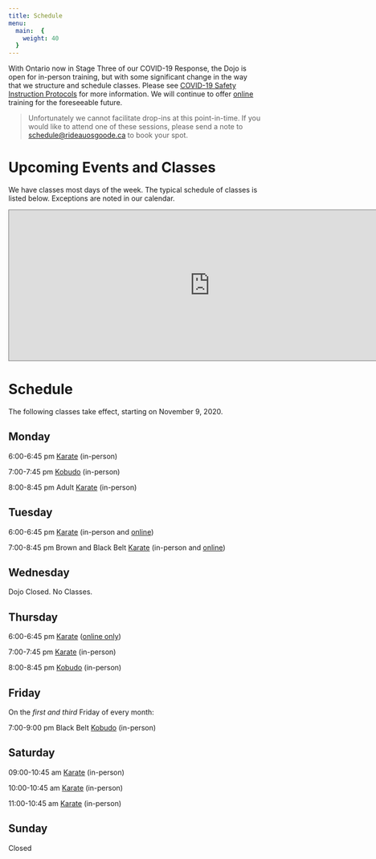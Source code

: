 ```yaml
---
title: Schedule
menu: 
  main:  {
    weight: 40
  }
---
```


<!--
> With the recent decision of the Ontario government to limit interaction our in-person training sessions have been temporarily suspended. We will restart in-person training when it is safe to do so. Thank you for your continued patience. 
> 
> In the meantime, we continue to offer on-line training.
-->

With Ontario now in Stage Three of our COVID-19 Response, the Dojo is open for in-person training, but with some significant change in the way that we structure and schedule classes. Please see [COVID-19 Safety Instruction Protocols](/covid) for more information. We will continue to offer <span class="online">[online](/online)</span> training for the foreseeable future.

> Unfortunately we cannot facilitate drop-ins at this point-in-time. If you would like to attend one of these sessions, please send a note to [schedule@rideauosgoode.ca](schedule@rideauosgoode.ca) to book your spot.

# Upcoming Events and Classes

We have classes most days of the week. The typical schedule of classes is listed below. Exceptions are noted in our calendar.

<iframe src="https://calendar.google.com/calendar/embed?height=300&amp;wkst=1&amp;bgcolor=%23ffffff&amp;ctz=America%2FToronto&amp;src=MTZxOGkybGpucXFsdHZ2MmY0N2E0bTBlbTBAZ3JvdXAuY2FsZW5kYXIuZ29vZ2xlLmNvbQ&amp;color=%23A79B8E&amp;mode=AGENDA" style="border:solid 1px #777" width="800" height="300" frameborder="0" scrolling="no"></iframe>

# Schedule

The following classes take effect, starting on November 9, 2020.

## Monday

<!--  11:00-11:45am [Introduction to Karate for Adults (50+)](/adult) -->

6:00-6:45 pm [Karate](/karate) (in-person)

7:00-7:45 pm <span class="kobudo">[Kobudo](/kobudo)</span> (in-person)

8:00-8:45 pm Adult [Karate](/karate) (in-person)

## Tuesday

6:00-6:45 pm [Karate](/karate) (in-person and <span class="online">[online](/online)</span>)

7:00-8:45 pm Brown and Black Belt [Karate](/karate) (in-person and <span class="online">[online](/online)</span>)

## Wednesday

Dojo Closed. No Classes.

## Thursday

6:00-6:45 pm [Karate](/karate) (<span class="online">[online only](/online)</span>)

7:00-7:45 pm [Karate](/karate) (in-person)

8:00-8:45 pm <span class="kobudo">[Kobudo](/kobudo)</span> (in-person)

## Friday

On the _first and third_ Friday of every month:

7:00-9:00 pm Black Belt <span class="kobudo">[Kobudo](/kobudo)</span> (in-person)

<!--
On the second and fourth Friday of every month:

7:00-9:00 pm Open Training (<span class="online">[online](/online)</span>)
-->
## Saturday

09:00-10:45 am [Karate](/karate) (in-person)

10:00-10:45 am [Karate](/karate) (in-person)

11:00-10:45 am [Karate](/karate) (in-person)

## Sunday

Closed
